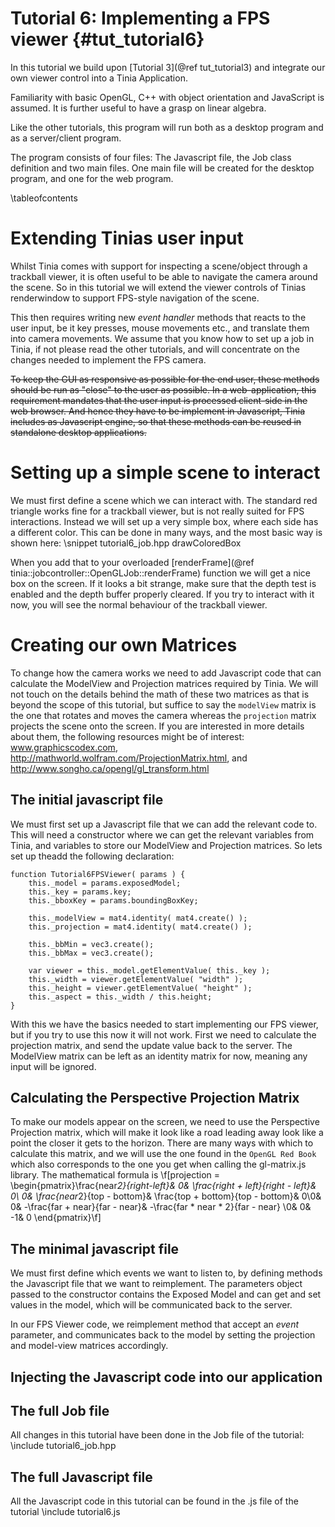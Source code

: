 Tutorial 6: Implementing a FPS viewer {#tut_tutorial6}
===

In this tutorial we build upon [Tutorial 3](@ref tut_tutorial3) and 
integrate our own viewer control into a Tinia Application.

Familiarity with basic OpenGL, C++ with object orientation and 
JavaScript is assumed. It is further useful to have a grasp on linear algebra.



Like the other tutorials, this program will run both as a desktop program and as a server/client program.

The program consists of four files: The Javascript file, the Job class definition and two main files. One
main file will be created for the desktop program, and one for the web program.

\tableofcontents

Extending Tinias user input
====
Whilst Tinia comes with support for inspecting a scene/object through a trackball viewer, it is often useful to be able to navigate the camera around the scene.
So in this tutorial we will extend the viewer controls of Tinias renderwindow to support FPS-style navigation of the scene.

This then requires writing new _event handler_ methods that reacts to the user input, be it key presses, mouse movements etc., and translate them into camera movements.
We assume that you know how to set up a job in Tinia, if not please read the other tutorials, and will concentrate on the changes needed to implement the FPS camera.


~~To keep the GUI as responsive as possible for the end user, these methods 
should be run as "close" to the user as possible. In a web-application, this
requirement mandates that the user input is processed client-side in the web
browser. And hence they have to be implement in Javascript, Tinia includes
as Javascript engine, so that these methods can be reused in standalone desktop
applications.~~

Setting up a simple scene to interact 
===
We must first define a scene which we can interact with. The standard red triangle works fine for a trackball viewer, but is not really suited for FPS interactions.
Instead we will set up a very simple box, where each side has a different color. This can be done in many ways, and the most basic way is shown here:
\snippet tutorial6_job.hpp drawColoredBox

When you add that to your overloaded
[renderFrame](@ref tinia::jobcontroller::OpenGLJob::renderFrame) function we will get a nice box on the screen. If it looks a bit strange, make sure that the depth test is enabled and the depth buffer properly cleared.
If you try to interact with it now, you will see the normal behaviour of the trackball viewer.

Creating our own Matrices
===
To change how the camera works we need to add Javascript code that can calculate the ModelView and Projection matrices required by Tinia.
We will not touch on the details behind the math of these two matrices as that is beyond the scope of this tutorial, but suffice to say the ```modelView``` matrix is the one that rotates and moves the camera whereas the ```projection``` matrix projects the scene onto the screen.
If you are interested in more details about them, the following resources might be of interest:
www.graphicscodex.com, http://mathworld.wolfram.com/ProjectionMatrix.html, and http://www.songho.ca/opengl/gl_transform.html


The initial javascript file
--
We must first set up a Javascript file that we can add the relevant code to. This will need a constructor where we can get the relevant variables from Tinia, and variables to store our ModelView and Projection matrices.
So lets set up theadd the following declaration:
  
    function Tutorial6FPSViewer( params ) {
        this._model = params.exposedModel;
        this._key = params.key;
        this._bboxKey = params.boundingBoxKey;

        this._modelView = mat4.identity( mat4.create() );
        this._projection = mat4.identity( mat4.create() );
        
        this._bbMin = vec3.create();
        this._bbMax = vec3.create();

        var viewer = this._model.getElementValue( this._key );
        this._width = viewer.getElementValue( "width" );
        this._height = viewer.getElementValue( "height" );
        this._aspect = this._width / this.height;        
    }

With this we have the basics needed to start implementing our FPS viewer, but if you try to use this now it will not work.
First we need to calculate the projection matrix, and send the update value back to the server. 
The ModelView matrix can be left as an identity matrix for now, meaning any input will be ignored. 

Calculating the Perspective Projection Matrix
---
To make our models appear on the screen, we need to use the Perspective Projection matrix, which will make it look like a road leading away look like a point the closer it gets to the horizon.
There are many ways with which to calculate this matrix, and we will use the one found in the ```OpenGL Red Book``` which also corresponds to the one you get when calling the gl-matrix.js library.
The mathematical formula is \f[projection = \begin{pmatrix}\frac{near*2}{right-left}& 0& \frac{right + left}{right - left}& 0\\ 0& \frac{near*2}{top - bottom}& \frac{top + bottom}{top - bottom}& 0\\0& 0& -\frac{far + near}{far - near}& -\frac{far * near * 2}{far - near} \\0& 0& -1& 0 \end{pmatrix}\f]




The minimal javascript file
---
We must first define which events we want to listen to, by defining
methods the Javascript file that we want to reimplement. The parameters object
passed to the constructor contains the Exposed Model and can get and set
values in the model, which will be communicated back to the server.

In our FPS Viewer code, we reimplement method that 
accept an _event_ parameter, and communicates back to the model by setting 
the projection and model-view matrices accordingly.

Injecting the Javascript code into our application
---






The full Job file
---
All changes in this tutorial have been done in the Job file of the tutorial:
\include tutorial6_job.hpp

The full Javascript file
---
All the Javascript code in this tutorial can be found in the .js file of the tutorial
\include tutorial6.js
